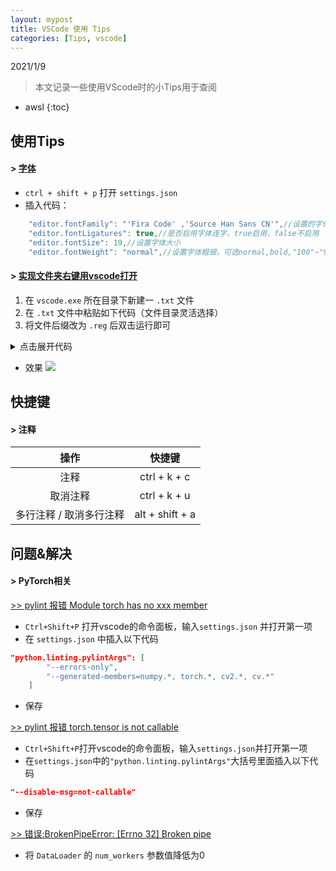 ```yaml
---
layout: mypost
title: VSCode 使用 Tips
categories: [Tips, vscode]
---
```


2021/1/9
> 本文记录一些使用VScode时的小Tips用于查阅

* awsl
{:toc}

## 使用Tips
#### > [字体](https://zhuanlan.zhihu.com/p/65362086)
- ``ctrl + shift + p`` 打开 ``settings.json``
- 插入代码：
```cpp
    "editor.fontFamily": "'Fira Code' ,'Source Han Sans CN'",//设置的字体类型(英文:Fira Code 中文:思源黑体)
    "editor.fontLigatures": true,//是否启用字体连字，true启用，false不启用
    "editor.fontSize": 19,//设置字体大小
    "editor.fontWeight": "normal",//设置字体粗细，可选normal,bold,"100"~"900"等
```

#### > [实现文件夹右键用vscode打开](https://www.cnblogs.com/zmdblog/p/10202193.html)
1. 在 ``vscode.exe`` 所在目录下新建一 ``.txt`` 文件
2. 在 ``.txt`` 文件中粘贴如下代码（文件目录灵活选择）
3. 将文件后缀改为 ``.reg`` 后双击运行即可
<details>
<summary>点击展开代码</summary>
<pre><code>
Windows Registry Editor Version 5.00 

; Open files 
[HKEY_CLASSES_ROOT\*\shell\Open with VS Code] 
@="Edit with VS Code" 
"Icon"="C:\\Users\\hp\\AppData\\Local\\Programs\\Microsoft VS Code\\Code.exe,0" 

[HKEY_CLASSES_ROOT\*\shell\Open with VS Code\command] 
@="\"C:\\Users\\hp\\AppData\\Local\\Programs\\Microsoft VS Code\\Code.exe\" \"%1\"" 

; This will make it appear when you right click ON a folder 
; The "Icon" line can be removed if you don't want the icon to appear 

[HKEY_CLASSES_ROOT\Directory\shell\vscode] 
@="Open with VSCode" 
"Icon"="\"C:\\Users\\hp\\AppData\\Local\\Programs\\Microsoft VS Code\\Code.exe\",0" 

[HKEY_CLASSES_ROOT\Directory\shell\vscode\command] 
@="\"C:\\Users\\hp\\AppData\\Local\\Programs\\Microsoft VS Code\\Code.exe\" \"%1\"" 

; This will make it appear when you right click INSIDE a folder 
; The "Icon" line can be removed if you don't want the icon to appear 

[HKEY_CLASSES_ROOT\Directory\Background\shell\vscode] 
@="Open with VSCode" 
"Icon"="\"C:\\Users\\hp\\AppData\\Local\\Programs\\Microsoft VS Code\\Code.exe\",0" 

[HKEY_CLASSES_ROOT\Directory\Background\shell\vscode\command] 
@="\"C:\\Users\\hp\\AppData\\Local\\Programs\\Microsoft VS Code\\Code.exe\" \"%V\""
D:\\Microsoft VS Code\\Code.exe,0" 

[HKEY_CLASSES_ROOT\*\shell\Open with VS Code\command] 
@="\"C:\\Users\\hp\\AppData\\Local\\Programs\\Microsoft VS Code\\Code.exe\" \"%1\"" 

; This will make it appear when you right click ON a folder 
; The "Icon" line can be removed if you don't want the icon to appear 

[HKEY_CLASSES_ROOT\Directory\shell\vscode] 
@="Open with VSCode" 
"Icon"="\"C:\\Users\\hp\\AppData\\Local\\Programs\\Microsoft VS Code\\Code.exe\",0" 

[HKEY_CLASSES_ROOT\Directory\shell\vscode\command] 
@="\"C:\\Users\\hp\\AppData\\Local\\Programs\\Microsoft VS Code\\Code.exe\" \"%1\"" 

; This will make it appear when you right click INSIDE a folder 
; The "Icon" line can be removed if you don't want the icon to appear 

[HKEY_CLASSES_ROOT\Directory\Background\shell\vscode] 
@="Open with VSCode" 
"Icon"="\"C:\\Users\\hp\\AppData\\Local\\Programs\\Microsoft VS Code\\Code.exe\",0" 

[HKEY_CLASSES_ROOT\Directory\Background\shell\vscode\command] 
@="\"C:\\Users\\hp\\AppData\\Local\\Programs\\Microsoft VS Code\\Code.exe\" \"%V\""
</code></pre>
</details>

- 效果
![](https://i.loli.net/2021/01/28/sDIyFbZLa29RiWV.gif)

## 快捷键
#### > 注释

| 操作 | 快捷键 |
| :----: | :----: |
| 注释 |ctrl + k + c|
|取消注释|ctrl + k + u|
|多行注释 / 取消多行注释|alt + shift + a|

## 问题&解决

#### > PyTorch相关

[>> pylint 报错 Module torch has no xxx member](https://my.oschina.net/u/4176637/blog/4739698)
- ``Ctrl+Shift+P`` 打开vscode的命令面板，输入``settings.json`` 并打开第一项
- 在 ``settings.json`` 中插入以下代码
```json
"python.linting.pylintArgs": [
        "--errors-only",
        "--generated-members=numpy.*, torch.*, cv2.*, cv.*"
    ]
```
- 保存

[>> pylint 报错 torch.tensor is not callable](https://www.pythonf.cn/read/155950)
- ``Ctrl+Shift+P``打开vscode的命令面板，输入``settings.json``并打开第一项
- 在``settings.json``中的``"python.linting.pylintArgs"``大括号里面插入以下代码
```json
"--disable-msg=not-callable"
```
- 保存

[>> 错误:BrokenPipeError: [Errno 32] Broken pipe](https://blog.csdn.net/qq_33666011/article/details/81873217)

- 将 ``DataLoader`` 的 ``num_workers`` 参数值降低为0